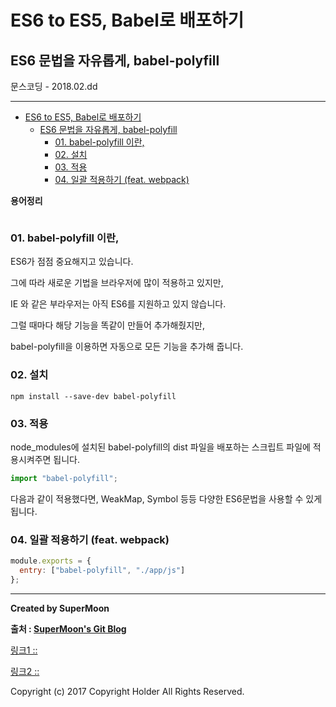 # ES6 to ES5, Babel로 배포하기
## ES6 문법을 자유롭게, babel-polyfill

<div class="pull-right"> 문스코딩 - 2018.02.dd </div>

---

<!-- @import "[TOC]" {cmd="toc" depthFrom=1 depthTo=6 orderedList=false} -->
<!-- code_chunk_output -->

* [ES6 to ES5, Babel로 배포하기](#es6-to-es5-babel로-배포하기)
	* [ES6 문법을 자유롭게, babel-polyfill](#es6-문법을-자유롭게-babel-polyfill)
		* [01. babel-polyfill 이란,](#01-babel-polyfill-이란)
		* [02. 설치](#02-설치)
		* [03. 적용](#03-적용)
		* [04. 일괄 적용하기 (feat. webpack)](#04-일괄-적용하기-feat-webpack)

<!-- /code_chunk_output -->

**용어정리**
```

```

### 01. babel-polyfill 이란,

ES6가 점점 중요해지고 있습니다.

그에 따라 새로운 기법을 브라우저에 많이 적용하고 있지만,

IE 와 같은 부라우저는 아직 ES6를 지원하고 있지 않습니다.

그럴 때마다 해당 기능을 똑같이 만들어 추가해줬지만,

babel-polyfill을 이용하면 자동으로 모든 기능을 추가해 줍니다.

### 02. 설치

```
npm install --save-dev babel-polyfill
```

### 03. 적용

node_modules에 설치된 babel-polyfill의 dist 파일을 배포하는 스크립트 파일에 적용시켜주면 됩니다.

```js
import "babel-polyfill";
```

다음과 같이 적용했다면, WeakMap, Symbol 등등 다양한 ES6문법을 사용할 수 있게됩니다.

### 04. 일괄 적용하기 (feat. webpack)

```js
module.exports = {
  entry: ["babel-polyfill", "./app/js"]
};
```

---

**Created by SuperMoon**

**출처 : [SuperMoon's Git Blog](https://github.com/jm921106)**

[링크1 :: ]()

[링크2 :: ]()

Copyright (c) 2017 Copyright Holder All Rights Reserved.
